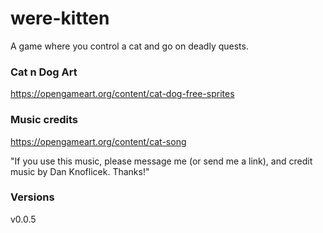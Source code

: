 # were-kitten
A game where you control a cat and go on deadly quests.

### Cat n Dog Art
https://opengameart.org/content/cat-dog-free-sprites

### Music credits
https://opengameart.org/content/cat-song

"If you use this music, please message me (or send me a link), and credit music by Dan Knoflicek. Thanks!"

### Versions
v0.0.5